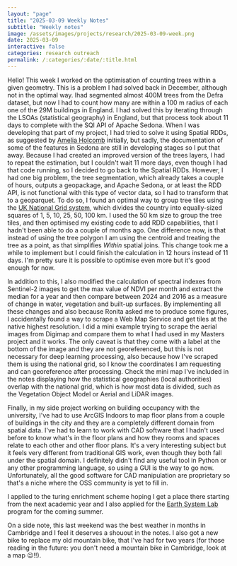 ```yaml
---
layout: "page"
title: "2025-03-09 Weekly Notes"
subtitle: "Weekly notes"
image: /assets/images/projects/research/2025-03-09-week.png
date: 2025-03-09
interactive: false
categories: research outreach
permalink: /:categories/:date/:title.html
---
```


Hello! This week I worked on the optimisation of counting trees within a given geometry. This is a problem I had solved back in December, although not in the optimal way. Ihad segmented almost 400M trees from the Defra dataset, but now I had to count how many are within a 100 m radius of each one of the 29M buildings in England. I had solved this by iterating through the LSOAs (statistical geography) in England, but that process took about 11 days to complete with the SQl API of Apache Sedona. When I was developing that part of my project, I had tried to solve it using Spatial RDDs, as suggested by [Amelia Holcomb](https://ameliaholcomb.github.io/) initially, but sadly, the documentation of some of the features in Sedona are still in developing stages so I put that away. Because I had created an improved version of the trees layers, I had to repeat the estimation, but I couldn't wait 11 more days, even though I had that code running, so I decided to go back to the Spatial RDDs. However, I had one big problem, the tree segmentation, which already takes a couple of hours, outputs a geopackage, and Apache Sedona, or at least the RDD API, is not functional with this type of vector data, so I had to transform that to a geoparquet. To do so, I found an optimal way to group tree tiles using the [UK National Grid system](https://digimap.edina.ac.uk/help/our-maps-and-data/bng/), which divides the country into equally-sized squares of 1, 5, 10, 25, 50, 100 km. I used the 50 km size to group the tree tiles, and then optimised my existing code to add RDD capabilities, that I hadn't been able to do a couple of months ago. One difference now, is that instead of using the tree polygon I am using the centroid and treating the tree as a point, as that simplifies *Within* spatial joins. This change took me a while to implement but I could finish the calculation in 12 hours instead of 11 days. I'm pretty sure it is possible to optimise even more but it's good enough for now.

In addition to this, I also modified the calculation of spectral indexes from Sentinel-2 images to get the max value of NDVI per month and extract the median for a year and then compare between 2024 and 2016 as a measure of change in water, vegetation and built-up surfaces. By implementing all these changes and also because Ronita asked me to produce some figures, I accidentally found a way to scrape a Web Map Service and get tiles at the native highest resolution. I did a mini example trying to scrape the aerial images from Digimap and compare them to what I had used in my Masters project and it works. The only caveat is that they come with a label at the bottom of the image and they are not georeferenced, but this is not necessary for deep learning processing, also because how I've scraped them is using the national grid, so I know the coordinates I am requesting and can georeference after processing. Check the mini map I've included in the notes displaying how the statistical geographies (local authorities) overlap with the national grid, which is how most data is divided, such as the Vegetation Object Model or Aerial and LiDAR images.

Finally, in my side project working on building occupancy with the university, I've had to use ArcGIS Indoors to map floor plans from a couple of buildings in the city and they are a completely different domain from spatial data. I've had to learn to work with CAD software that I hadn't used before to know what's in the floor plans and how they rooms and spaces relate to each other and other floor plans. It's a very interesting subject but it feels very different from traditional GIS work, even though they both fall under the spatial domain. I definitely didn't find any useful tool in Python or any other programming language, so using a GUI is the way to go now. Unfortunately, all the good software for CAD manipulation are proprietary so that's a niche where the OSS community is yet to fill in.

I applied to the turing enrichment scheme hoping I get a place there starting from the next academic year and I also applied for the [Earth System Lab](https://eslab.ai/) program for the coming summer.

On a side note, this last weekend was the best weather in months in Cambridge and I feel it deserves a shouout in the notes. I also got a new bike to replace my old mountain bike, that I've had for two years (for those reading in the future: you don't need a mountain bike in Cambridge, look at a map 😉!!).